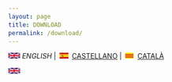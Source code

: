 ```yaml
---
layout: page
title: DOWNLOAD
permalink: /download/
---
```


<img src="en.png" alt="English"> *ENGLISH* | <img src="es.png" alt="castellano"> [CASTELLANO](descargar.md) | <img src="ca.png" alt="Català"> [CATALÀ](Descarregar.md)

<img src="en.png" alt="English">
